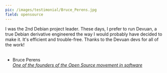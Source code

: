 ```yaml
---
pic: /images/testimonial/Bruce_Perens.jpg
field: opensource
---
```

I was the 2nd Debian project leader. These days, I prefer to run  Devuan, a true Debian derivative engineered the way I would probably  have decided to make it. It's efficient and trouble-free. Thanks to the  Devuan devs for all of the work!
<br/>
<br/>
- Bruce Perens<br/>
_[One of the founders of the Open Source movement in software](https://perens.com/)_
